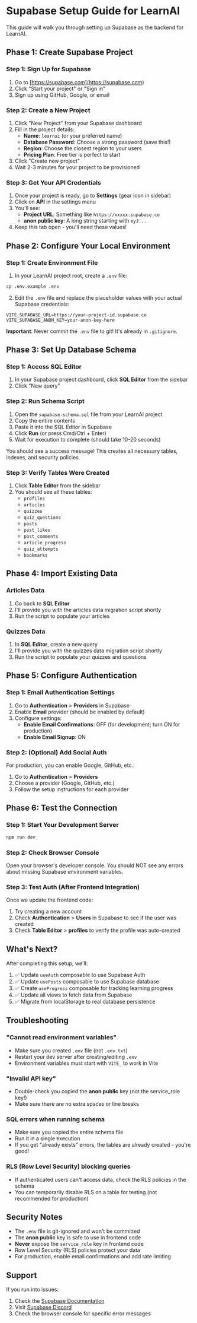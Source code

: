 # Supabase Setup Guide for LearnAI

This guide will walk you through setting up Supabase as the backend for LearnAI.

## Phase 1: Create Supabase Project

### Step 1: Sign Up for Supabase

1. Go to [https://supabase.com](https://supabase.com)
2. Click "Start your project" or "Sign in"
3. Sign up using GitHub, Google, or email

### Step 2: Create a New Project

1. Click "New Project" from your Supabase dashboard
2. Fill in the project details:
   - **Name**: `learnai` (or your preferred name)
   - **Database Password**: Choose a strong password (save this!)
   - **Region**: Choose the closest region to your users
   - **Pricing Plan**: Free tier is perfect to start
3. Click "Create new project"
4. Wait 2-3 minutes for your project to be provisioned

### Step 3: Get Your API Credentials

1. Once your project is ready, go to **Settings** (gear icon in sidebar)
2. Click on **API** in the settings menu
3. You'll see:
   - **Project URL**: Something like `https://xxxxx.supabase.co`
   - **anon public key**: A long string starting with `eyJ...`
4. Keep this tab open - you'll need these values!

## Phase 2: Configure Your Local Environment

### Step 1: Create Environment File

1. In your LearnAI project root, create a `.env` file:

```bash
cp .env.example .env
```

2. Edit the `.env` file and replace the placeholder values with your actual Supabase credentials:

```env
VITE_SUPABASE_URL=https://your-project-id.supabase.co
VITE_SUPABASE_ANON_KEY=your-anon-key-here
```

**Important**: Never commit the `.env` file to git! It's already in `.gitignore`.

## Phase 3: Set Up Database Schema

### Step 1: Access SQL Editor

1. In your Supabase project dashboard, click **SQL Editor** from the sidebar
2. Click "New query"

### Step 2: Run Schema Script

1. Open the `supabase-schema.sql` file from your LearnAI project
2. Copy the entire contents
3. Paste it into the SQL Editor in Supabase
4. Click **Run** (or press Cmd/Ctrl + Enter)
5. Wait for execution to complete (should take 10-20 seconds)

You should see a success message! This creates all necessary tables, indexes, and security policies.

### Step 3: Verify Tables Were Created

1. Click **Table Editor** from the sidebar
2. You should see all these tables:
   - `profiles`
   - `articles`
   - `quizzes`
   - `quiz_questions`
   - `posts`
   - `post_likes`
   - `post_comments`
   - `article_progress`
   - `quiz_attempts`
   - `bookmarks`

## Phase 4: Import Existing Data

### Articles Data

1. Go back to **SQL Editor**
2. I'll provide you with the articles data migration script shortly
3. Run the script to populate your articles

### Quizzes Data

1. In **SQL Editor**, create a new query
2. I'll provide you with the quizzes data migration script shortly
3. Run the script to populate your quizzes and questions

## Phase 5: Configure Authentication

### Step 1: Email Authentication Settings

1. Go to **Authentication** > **Providers** in Supabase
2. Enable **Email** provider (should be enabled by default)
3. Configure settings:
   - **Enable Email Confirmations**: OFF (for development; turn ON for production)
   - **Enable Email Signup**: ON

### Step 2: (Optional) Add Social Auth

For production, you can enable Google, GitHub, etc.:
1. Go to **Authentication** > **Providers**
2. Choose a provider (Google, GitHub, etc.)
3. Follow the setup instructions for each provider

## Phase 6: Test the Connection

### Step 1: Start Your Development Server

```bash
npm run dev
```

### Step 2: Check Browser Console

Open your browser's developer console. You should NOT see any errors about missing Supabase environment variables.

### Step 3: Test Auth (After Frontend Integration)

Once we update the frontend code:
1. Try creating a new account
2. Check **Authentication** > **Users** in Supabase to see if the user was created
3. Check **Table Editor** > **profiles** to verify the profile was auto-created

## What's Next?

After completing this setup, we'll:
1. ✅ Update `useAuth` composable to use Supabase Auth
2. ✅ Update `usePosts` composable to use Supabase database
3. ✅ Create `useProgress` composable for tracking learning progress
4. ✅ Update all views to fetch data from Supabase
5. ✅ Migrate from localStorage to real database persistence

## Troubleshooting

### "Cannot read environment variables"

- Make sure you created `.env` file (not `.env.txt`)
- Restart your dev server after creating/editing `.env`
- Environment variables must start with `VITE_` to work in Vite

### "Invalid API key"

- Double-check you copied the **anon public** key (not the service_role key!)
- Make sure there are no extra spaces or line breaks

### SQL errors when running schema

- Make sure you copied the entire schema file
- Run it in a single execution
- If you get "already exists" errors, the tables are already created - you're good!

### RLS (Row Level Security) blocking queries

- If authenticated users can't access data, check the RLS policies in the schema
- You can temporarily disable RLS on a table for testing (not recommended for production)

## Security Notes

- The `.env` file is git-ignored and won't be committed
- The **anon public** key is safe to use in frontend code
- **Never** expose the `service_role` key in frontend code
- Row Level Security (RLS) policies protect your data
- For production, enable email confirmations and add rate limiting

## Support

If you run into issues:
1. Check the [Supabase Documentation](https://supabase.com/docs)
2. Visit [Supabase Discord](https://discord.supabase.com)
3. Check the browser console for specific error messages
